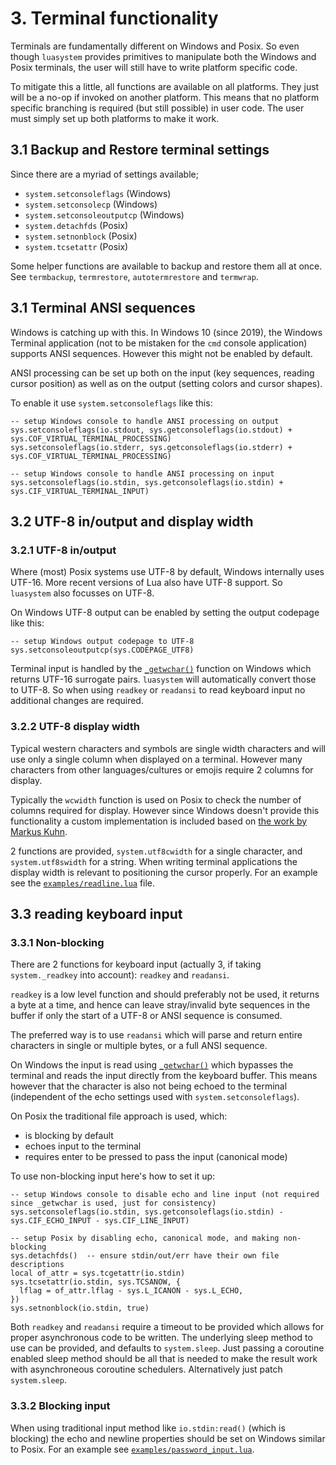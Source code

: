 # 3. Terminal functionality

Terminals are fundamentally different on Windows and Posix. So even though
`luasystem` provides primitives to manipulate both the Windows and Posix terminals,
the user will still have to write platform specific code.

To mitigate this a little, all functions are available on all platforms. They just
will be a no-op if invoked on another platform. This means that no platform specific
branching is required (but still possible) in user code. The user must simply set
up both platforms to make it work.

## 3.1 Backup and Restore terminal settings

Since there are a myriad of settings available;

- `system.setconsoleflags` (Windows)
- `system.setconsolecp` (Windows)
- `system.setconsoleoutputcp` (Windows)
- `system.detachfds` (Posix)
- `system.setnonblock` (Posix)
- `system.tcsetattr` (Posix)

Some helper functions are available to backup and restore them all at once.
See `termbackup`, `termrestore`, `autotermrestore` and `termwrap`.


## 3.1 Terminal ANSI sequences

Windows is catching up with this. In Windows 10 (since 2019), the Windows Terminal application (not to be
mistaken for the `cmd` console application) supports ANSI sequences. However this
might not be enabled by default.

ANSI processing can be set up both on the input (key sequences, reading cursor position)
as well as on the output (setting colors and cursor shapes).

To enable it use `system.setconsoleflags` like this:

    -- setup Windows console to handle ANSI processing on output
    sys.setconsoleflags(io.stdout, sys.getconsoleflags(io.stdout) + sys.COF_VIRTUAL_TERMINAL_PROCESSING)
    sys.setconsoleflags(io.stderr, sys.getconsoleflags(io.stderr) + sys.COF_VIRTUAL_TERMINAL_PROCESSING)

    -- setup Windows console to handle ANSI processing on input
    sys.setconsoleflags(io.stdin, sys.getconsoleflags(io.stdin) + sys.CIF_VIRTUAL_TERMINAL_INPUT)


## 3.2 UTF-8 in/output and display width

### 3.2.1 UTF-8 in/output

Where (most) Posix systems use UTF-8 by default, Windows internally uses UTF-16. More
recent versions of Lua also have UTF-8 support. So `luasystem` also focusses on UTF-8.

On Windows UTF-8 output can be enabled by setting the output codepage like this:

    -- setup Windows output codepage to UTF-8
    sys.setconsoleoutputcp(sys.CODEPAGE_UTF8)

Terminal input is handled by the [`_getwchar()`](https://learn.microsoft.com/en-us/cpp/c-runtime-library/reference/getchar-getwchar) function on Windows which returns
UTF-16 surrogate pairs. `luasystem` will automatically convert those to UTF-8.
So when using `readkey` or `readansi` to read keyboard input no additional changes
are required.

### 3.2.2 UTF-8 display width

Typical western characters and symbols are single width characters and will use only
a single column when displayed on a terminal. However many characters from other
languages/cultures or emojis require 2 columns for display.

Typically the `wcwidth` function is used on Posix to check the number of columns
required for display. However since Windows doesn't provide this functionality a
custom implementation is included based on [the work by Markus Kuhn](http://www.cl.cam.ac.uk/~mgk25/ucs/wcwidth.c).

2 functions are provided, `system.utf8cwidth` for a single character, and `system.utf8swidth` for
a string. When writing terminal applications the display width is relevant to
positioning the cursor properly. For an example see the [`examples/readline.lua`](../examples/readline.lua.html) file.


## 3.3 reading keyboard input

### 3.3.1 Non-blocking

There are 2 functions for keyboard input (actually 3, if taking `system._readkey` into
account): `readkey` and `readansi`.

`readkey` is a low level function and should preferably not be used, it returns
a byte at a time, and hence can leave stray/invalid byte sequences in the buffer if
only the start of a UTF-8 or ANSI sequence is consumed.

The preferred way is to use `readansi` which will parse and return entire characters in
single or multiple bytes, or a full ANSI sequence.

On Windows the input is read using [`_getwchar()`](https://learn.microsoft.com/en-us/cpp/c-runtime-library/reference/getchar-getwchar) which bypasses the terminal and reads
the input directly from the keyboard buffer. This means however that the character is
also not being echoed to the terminal (independent of the echo settings used with
`system.setconsoleflags`).

On Posix the traditional file approach is used, which:

- is blocking by default
- echoes input to the terminal
- requires enter to be pressed to pass the input (canonical mode)

To use non-blocking input here's how to set it up:

    -- setup Windows console to disable echo and line input (not required since _getwchar is used, just for consistency)
    sys.setconsoleflags(io.stdin, sys.getconsoleflags(io.stdin) - sys.CIF_ECHO_INPUT - sys.CIF_LINE_INPUT)

    -- setup Posix by disabling echo, canonical mode, and making non-blocking
    sys.detachfds()  -- ensure stdin/out/err have their own file descriptions
    local of_attr = sys.tcgetattr(io.stdin)
    sys.tcsetattr(io.stdin, sys.TCSANOW, {
      lflag = of_attr.lflag - sys.L_ICANON - sys.L_ECHO,
    })
    sys.setnonblock(io.stdin, true)


Both `readkey` and `readansi` require a timeout to be provided which allows for proper asynchronous
code to be written. The underlying sleep method to use can be provided, and defaults to `system.sleep`.
Just passing a coroutine enabled sleep method should be all that is needed to make
the result work with asynchroneous coroutine schedulers. Alternatively just patch `system.sleep`.

### 3.3.2 Blocking input

When using traditional input method like `io.stdin:read()` (which is blocking) the echo
and newline properties should be set on Windows similar to Posix.
For an example see [`examples/password_input.lua`](../examples/password_input.lua.html).

